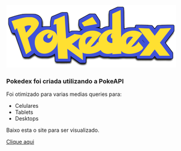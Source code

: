 ![Legenda](/imagen/logo-pokedex.png)
 
### Pokedex foi criada utilizando a PokeAPI
Foi otimizado para varias medias queries para:
* Celulares
* Tablets
* Desktops

Baixo esta o site para ser visualizado.

[Clique aqui](https://codesdalu.github.io/pokedex/)








